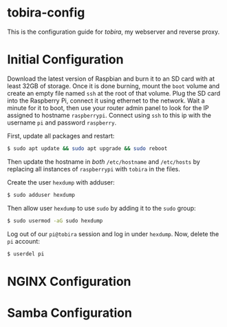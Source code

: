 # tobira-config

This is the configuration guide for *tobira*, my webserver and reverse proxy.

# Initial Configuration

Download the latest version of Raspbian and burn it to an SD card with at least 32GB of storage. Once it is done burning, mount the `boot` volume and create an empty file named `ssh` at the root of that volume. Plug the SD card into the Raspberry Pi, connect it using ethernet to the network. Wait a minute for it to boot, then use your router admin panel to look for the IP assigned to hostname `raspberrypi`. Connect using `ssh` to this ip with the username `pi` and password `raspberry`.

First, update all packages and restart:

```bash
$ sudo apt update && sudo apt upgrade && sudo reboot
```

Then update the hostname in *both* `/etc/hostname` and `/etc/hosts` by replacing all instances of `raspberrypi` with `tobira` in the files.

Create the user `hexdump` with adduser:

```bash
$ sudo adduser hexdump
```

Then allow user `hexdump` to use `sudo` by adding it to the `sudo` group:

```bash
$ sudo usermod -aG sudo hexdump
```

Log out of our `pi@tobira` session and log in under `hexdump`. Now, delete the `pi` account:

```bash
$ userdel pi
```

# NGINX Configuration

# Samba Configuration